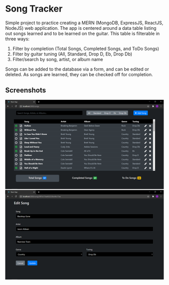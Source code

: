 # Song Tracker

Simple project to practice creating a MERN (MongoDB, ExpressJS, ReactJS, NodeJS) web application. The app is centered around a data table listing out songs learned and to be learned on the guitar. This table is filterable in three ways:

1.	Filter by completion (Total Songs, Completed Songs, and ToDo Songs)
2.	Filter by guitar tuning (All, Standard, Drop D, Eb, Drop Db)
3.	Filter/search by song, artist, or album name

Songs can be added to the database via a form, and can be edited or deleted. As songs are learned, they can be checked off for completion.

## Screenshots

![song-tracker-01](https://github.com/taylorzweigle/SongTracker/blob/master/img/song-tracker-01.PNG)
![song-tracker-02](https://github.com/taylorzweigle/SongTracker/blob/master/img/song-tracker-02.PNG)